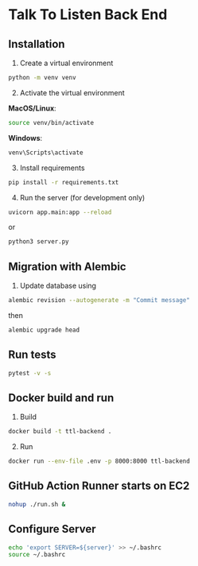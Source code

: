# Talk To Listen Back End

## Installation
1. Create a virtual environment
```bash
python -m venv venv
```

2. Activate the virtual environment

**MacOS/Linux**:
```bash
source venv/bin/activate
```

**Windows**:
```bash
venv\Scripts\activate
```

3. Install requirements
```bash
pip install -r requirements.txt
```

4. Run the server (for development only)
```bash
uvicorn app.main:app --reload
```

or
```bash
python3 server.py
```

## Migration with Alembic
1. Update database using
```bash
alembic revision --autogenerate -m "Commit message"
```

then

```bash
alembic upgrade head
```

## Run tests
```bash
pytest -v -s
```

## Docker build and run
1. Build
```bash
docker build -t ttl-backend .
```

2. Run
```bash
docker run --env-file .env -p 8000:8000 ttl-backend
```

## GitHub Action Runner starts on EC2
```bash
nohup ./run.sh &
```

## Configure Server
```bash
echo 'export SERVER=${server}' >> ~/.bashrc
source ~/.bashrc
```